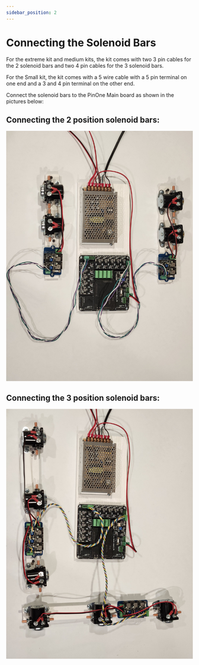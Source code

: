```yaml
---
sidebar_position: 2
---
```


# Connecting the Solenoid Bars

For the extreme kit and medium kits, the kit comes with two 3 pin cables for the 2 solenoid bars and two 4 pin cables for the 3 solenoid bars. 

For the Small kit, the kit comes with a 5 wire cable with a 5 pin terminal on one end and a 3 and 4 pin terminal on the other end.

Connect the solenoid bars to the PinOne Main board as shown in the pictures below:

## Connecting the 2 position solenoid bars:
![image](./img/BuildersKit2.jpg)

## Connecting the 3 position solenoid bars:


![image](./img/BuildersKit3.jpg)